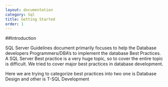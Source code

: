 ```yaml
---
layout: documentation
category: Sql
title: Getting Started
order: 1
---
```


##Introduction 

SQL Server Guidelines document primarily focuses to help the Database developers Programmers/DBA’s to implement the database Best Practices. A SQL Server Best practice is a very huge topic, so to cover the entire topic is difficult. We tried to cover major best practices in database development.

Here we are trying to categorize best practices into two one is Database Design and other is T-SQL Development

